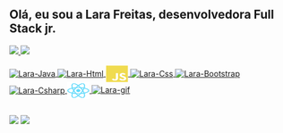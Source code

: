 ## Olá, eu sou a Lara Freitas, desenvolvedora Full Stack jr.

<div>
 <a href="https://github.com/Laracf">
  <img height="130em" src="https://github-readme-stats.vercel.app/api?username=Laracf&show_icons=true&theme=radical&include_all_commits=true&count_private=true"/>
  <img height="130em" src="https://github-readme-stats.vercel.app/api/top-langs/?username=Laracf&layout=compact&langs_count=7&theme=radical"/>
</div>
  
  <div style="display: inline_block"><br>
  <img align="center" alt="Lara-Java" height="30" width="40"
src="https://cdn.jsdelivr.net/gh/devicons/devicon/icons/java/java-original.svg" >
  <img align="center" alt="Lara-Html" height="30" width="40"
src="https://cdn.jsdelivr.net/gh/devicons/devicon/icons/html5/html5-original.svg" />     
  <img align="center" alt="Lara-Js" height="30" width="40" src="https://raw.githubusercontent.com/devicons/devicon/master/icons/javascript/javascript-plain.svg">  
  <img align="center" alt="Lara-Css" height="30" width="40" 
src="https://cdn.jsdelivr.net/gh/devicons/devicon/icons/css3/css3-original.svg" />
  <img align="center" alt="Lara-Bootstrap" height="30" width="40" 
src="https://cdn.jsdelivr.net/gh/devicons/devicon/icons/bootstrap/bootstrap-original.svg" />
  <img align="center" alt="Lara-Csharp" height="30" width="40"
src="https://cdn.jsdelivr.net/gh/devicons/devicon/icons/csharp/csharp-original.svg" />
  <img align="center" alt="Lara-React" height="30" width="40" src="https://raw.githubusercontent.com/devicons/devicon/master/icons/react/react-original.svg">
   <a href="https://picasion.com/"><img src="https://i.picasion.com/pic92/83a5fb699489c05a4aa19cd47be6183a.gif" width="120" height="120" border="0" alt="Lara-gif" /></a><br /><a href="https://picasion.com/"></a>
   
   ##
   
   <a href="https://www.linkedin.com/in/lara-freitas-b37143218" target="_blank"><img src="https://img.shields.io/badge/-LinkedIn-%230077B5?style=for-the-badge&logo=linkedin&logoColor=white" target="_blank"></a> 
   <a href = "mailto:laraacf@gmail.com"><img src="https://img.shields.io/badge/-Gmail-%23333?style=for-the-badge&logo=gmail&logoColor=white" target="_blank"></a>
   
   
       
          
    
  
          


